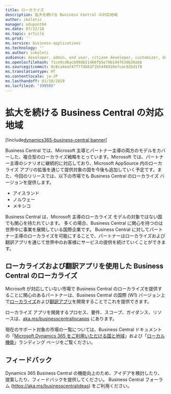 ```yaml
---
title: ローカライズ
description: 拡大を続ける Business Central の対応地域
author: ikoletic
manager: edupont04
ms.date: 07/22/18
ms.topic: article
ms.prod: ''
ms.service: business-applications
ms.technology: ''
ms.author: ivkoleti
audience: developer, admin, end user, citizen developer, customizer, business analyst, IT pro
ms.openlocfilehash: f1ce9cd6acb99d621466fb5e79b144f638630abb
ms.sourcegitcommit: 0c8ca4eaf47f7f4b83f1b544b910e7cac92bd1f0
ms.translationtype: HT
ms.contentlocale: ja-JP
ms.lasthandoff: 01/10/2019
ms.locfileid: "199595"
---
```

# <a name="making-business-central-available-in-new-markets"></a>拡大を続ける Business Central の対応地域

[!include[dynamics365-business-central banner](../includes/dynamics365-business-central.md)]



Business Central では、Microsoft 主導とパートナー主導の両方のモデルをカバーした、複合型のローカライズ戦略をとっています。Microsoft では、パートナー主導のシナリオに継続的に対応しており、Microsoft AppSource 内のローカライズ アプリの拡張を通じて提供対象の国を今後も追加していく予定です。また、今回のリリースでは、以下の市場でも Business Central のローカライズ バージョンを提供します。

- アイスランド
- ノルウェー
- メキシコ

Business Central は、Microsoft 主導のローカライズ モデルの対象ではない国でも関心を持たれています。 多くの場合、Business Central に関心を持つのは世界中に事業を展開している国際企業です。 Business Central に対してパートナー主導のローカライズを可能にすることで、パートナーはローカライズおよび翻訳アプリを通じて世界中のお客様にサービスの提供を続けていくことができます。  

## <a name="localization-of-business-central-using-localization-and-translation-apps"></a>ローカライズおよび翻訳アプリを使用した Business Central のローカライズ
Microsoft が対応していない市場で Business Central のローカライズを提供することに関心のあるパートナーは、Business Central の国際 (W1) バージョン上で[ローカライズ](https://aka.ms/businesscentrallocapps)および[翻訳アプリ](/dynamics365/business-central/dev-itpro/developer/devenv-work-with-translation-files#translation-and-localization-apps)を開発することでこれを提供できます。

ローカライズ アプリを開発するプロセス、要件、スコープ、ガイダンス、リソースは、[aka.ms/businesscentrallocapps](//aka.ms/businesscentrallocapps) にあります。  

現在のサポート対象の市場の一覧については、Business Central ドキュメントの「[Microsoft Dynamics 365 をご利用いただける国と地域](https://docs.microsoft.com/dynamics365/get-started/availability)」および「[ローカル機能](/dynamics365/business-central/about-localization)」ランディング ページをご覧ください。

<!--
## Status
### Availability
Cloud, on-premises, hybrid
### Regional availability
No regional restrictions.
-->

## <a name="tell-us-what-you-think"></a>フィードバック
Dynamics 365 Business Central の機能向上のため、アイデアを検討したり、提案したり、フィードバックを提供してください。 Business Central フォーラム (https://aka.ms/businesscentralideas) をご利用ください。
